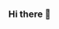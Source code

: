 ### Hi there 👋
[python]: https://img.shields.io/static/v1?style=flat-square&labelColor=eeeeee&color=3776ab&logoColor=3776ab&label=&message=Python&logo=python&#3776AB
<!--
**nfyfamr/nfyfamr** is a ✨ _special_ ✨ repository because its `README.md` (this file) appears on your GitHub profile.

Here are some ideas to get you started:

- 🔭 I’m currently working on ...
- 🌱 I’m currently learning ...
- 👯 I’m looking to collaborate on ...
- 🤔 I’m looking for help with ...
- 💬 Ask me about ...
- 📫 How to reach me: ...
- 😄 Pronouns: ...
- ⚡ Fun fact: ...
-->
